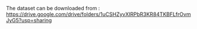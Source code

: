 The dataset can be downloaded from :
https://drive.google.com/drive/folders/1uCSHZyvXIRPbR3KR84TKBFLfrOvmJyG5?usp=sharing